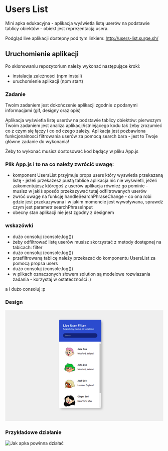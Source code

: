 # Users List

Mini apka edukacyjna - aplikacja wyświetla listę userów na podstawie tablicy obiektów - obiekt jest reprezentacją usera.

Podgląd live aplikacji dostepny pod tym linkiem: http://users-list.surge.sh/

## Uruchomienie aplikacji

Po sklonowaniu repozytorium należy wykonać następujące kroki:

- instalacja zależności (npm install)
- uruchomienie aplikacji (npm start)

### Zadanie

Twoim zadaniem jest dokończenie aplikacji zgodnie z podanymi informacjami (gif, designy oraz opis)

Aplikacja wyświetla listę userów na podstawie tablicy obiektów: pierwszym Twoim zadaniem jest analiza aplikacji/istniejącego kodu tak żeby zrozumieć co z czym się łączy i co od czego zależy. Aplikacja jest pozbawiona funkcjonalnosci filtrowania userów za pomocą search bara - jest to Twoje główne zadanie do wykonania!

Żeby to wykonać musisz dostosować kod będący w pliku App.js

### Plik App.js i to na co należy zwrócić uwagę:

- komponent UsersList przyjmuje props users który wyswietla przekazaną listę - jeżeli przekażesz pustą tablice aplikacja nic nie wyświetli, jeżeli zakomentujesz któregoś z userów aplikacja również go pominie - musisz w jakiś sposób przekazywać tutaj odfiltrowanych userów
- zwróć uwagę na funkcję handleSearchPhraseChange - co ona robi gdzie jest przekazywana i w jakim momencie jest wywoływana, sprawdź czym jest parametr searchPhraseInput
- obecny stan aplikacji nie jest zgodny z designem

### wskazówki

- dużo consoluj (console.log())
- żeby odfiltrować listę userów musisz skorzystać z metody dostępnej na tabicach: filter
- dużo consoluj (console.log())
- przefiltrowaną tablicę należy przekazać do komponentu UsersList za pomocą propsa users
- dużo consoluj (console.log())
- w plikach oznaczonych słowem solution są modelowe rozwiazania zadania - korzystaj w ostateczności :)

a i dużo consoluj :p

### Design

![Design](./design.png)

### Przykładowe działanie

![Jak apka powinna działać](./requirements.gif)
